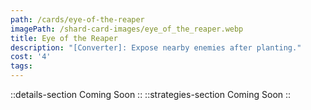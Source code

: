 ```yaml
---
path: /cards/eye-of-the-reaper
imagePath: /shard-card-images/eye_of_the_reaper.webp
title: Eye of the Reaper
description: "[Converter]: Expose nearby enemies after planting."
cost: '4'
tags:
---
```

::details-section
Coming Soon
::
::strategies-section
Coming Soon
::
